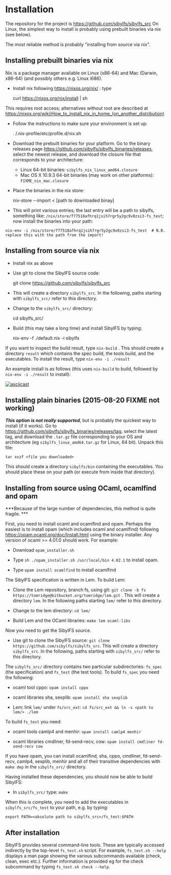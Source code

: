 # Installation

The repository for the project is <https://github.com/sibylfs/sibylfs_src>
On Linux, the simplest way to install is probably using prebuilt
binaries via nix (see below). 

<!-- Potentially quicker, but fragile, is to
install "plain binaries".  -->

The most reliable method is probably
"installing from source via nix".


## Installing prebuilt binaries via nix

Nix is a package manager available on Linux (x86-64) and Mac (Darwin,
x86-64) (and possibly others e.g. Linux i686).

  - Install nix following https://nixos.org/nix/ : type 
  

    curl https://nixos.org/nix/install | sh
    
    
  This requires
  root access; alternatives without root are described at
  <https://nixos.org/wiki/How_to_install_nix_in_home_(on_another_distribution)>
    
    
  - Follow the instructions to make sure your environment is set up: 
  

    . <your home directory>/.nix-profile/etc/profile.d/nix.sh

  - Download the prebuilt binaries for your platform. Go to the binary releases page <https://github.com/sibylfs/sibylfs_binaries/releases>, select the newest release, and download the closure file that corresponds to your architecture:
    - Linux 64-bit binaries: `sibylfs_nix_linux_amd64.closure`
    - Mac OS X 10.9.3 64-bit binaries (may work on other platforms): `FIXME_nix_mac.closure`
    
  - Place the binaries in the nix store: 


    nix-store --import <   [path to downloaded binay]
    
   - This will print various entries; the last entry will be a path to sibylfs, something like:
    `/nix/store/f77518afhrq1jsih7rgr5y2gc9v8zsi3-fs_test`; now install the binaries into your path: 


    nix-env -i /nix/store/f77518afhrq1jsih7rgr5y2gc9v8zsi3-fs_test  # N.B. replace this with the path from the import!


## Installing from source via nix

  - Install nix as above
  
  - Use git to clone the SibylFS source code:
  
  
    git clone https://github.com/sibylfs/sibylfs_src
    
  - This will create a directory `sibylfs_src`. In the following, paths starting
    with `sibylfs_src/` refer to this directory.

  - Change to the `sibylfs_src/` directory: 
  
  
    cd sibylfs_src/
    
  - Build (this may take a long time) and install SibylFS by typing: 
  
  
    nix-env -f ./default.nix -i sibylfs
    

If you want to inspect the build result, type `nix-build` . This
should create a directory `result` which contains the spec build, the
tools build, and the executables. To install the result, type `nix-env
-i ./result`

An example install is as follows (this uses `nix-build` to build, followed by `nix-env -i ./result` to install):

[![asciicast](https://asciinema.org/a/c4nxhmnn1ctsi1w1615wzgrrf.png)](https://asciinema.org/a/c4nxhmnn1ctsi1w1615wzgrrf)



## Installing plain binaries (2015-08-20 FIXME not working)

***This option is not really supported***, but is probably the
quickest way to install (if it works). Go to
<https://github.com/sibylfs/sibylfs_binaries/releases/tag>, select the
latest tag, and download the `.tar.gz` file corresponding to your OS
and architecture (eg `sibylfs_linux_amd64.tar.gz` for Linux, 64
bit). Unpack this file:

    tar xvzf <file you downloaded>
    
This should create a directory `sibylfs/bin` containing the
executables. You should place these on your path (or execute from
inside that directory).




## Installing from source using OCaml, ocamlfind and opam

***Because of the large number of dependencies, this method is quite
   fragile. ***

First, you need to install ocaml and ocamlfind and opam. Perhaps the
easiest is to install opam (which includes ocaml and ocamlfind)
following <https://opam.ocaml.org/doc/Install.html> using the binary
installer. Any version of ocaml >= 4.01.0 should work. For example:

  * Download `opam_installer.sh` 
  
  * Type `sh ./opam_installer.sh /usr/local/bin 4.02.1` to install opam. 
  
  * Type `opam install ocamlfind` to install ocamlfind


The SibylFS specification is written in Lem. To build Lem:

  * Clone the Lem repository, branch fs, using git: `git clone -b fs
    https://tomridge@bitbucket.org/tomridge/lem.git` . This will create
    a directory `lem`. In the following paths starting `lem/` refer to
    this directory.
    
  * Change to the lem directory: `cd lem/` 
  
  * Build Lem and the OCaml libraries: `make lem ocaml-libs`

<!-- FIXME ref to repo in following -->
Now you need to get the SibylFS source.

  * Use git to clone the SibylFS source: `git clone
    https://github.com/sibylfs/sibylfs_src`. This will create a directory
    `sibylfs_src`. In the following, paths starting with `sibylfs_src/` refer to this
    directory.

The `sibylfs_src/` directory contains two particular subdirectories: `fs_spec`
(the specification) and `fs_test` (the test tools). To build `fs_spec` you need the following:

  * ocaml tool cppo: `opam install cppo`
  
  * ocaml libraries sha, sexplib: `opam install sha sexplib`
  
  * Lem: link `lem/` under `fs/src_ext`: `cd fs/src_ext && ln -s <path to lem/> ./lem`

To build `fs_test` you need: 

  * ocaml tools camlp4 and menhir: `opam install camlp4 menhir`
  
  * ocaml libraries cmdliner, fd-send-recv, cow: `opam install cmdliner fd-send-recv cow`

If you have opam, you can install ocamlfind, sha, cppo, cmdliner,
fd-send-recv, camlp4, sexplib, menhir and all of their transitive
dependencies with `make dep` in the `sibylfs_src/` directory.

Having installed these dependencies, you should now be able to build SibylFS:

  * In `sibylfs_src/` type: `make`

When this is complete, you need to add the executables in `sibylfs_src/fs_test`
to your path, e.g. by typing:

    export PATH=<absolute path to sibylfs_src>/fs_test:$PATH

<!-- FIXME test these source-compile instructions -->


## After installation

SibylFS provides several command-line tools. These are typically
accessed indirectly by the top-level `fs_test.sh` script. For example,
`fs_test.sh --help` displays a man page showing the various
subcommands available (check, clean, exec etc.). Further information
is provided eg for the check subcommand by typing `fs_test.sh check
--help`.





